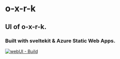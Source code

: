 # o-x-r-k

## UI of o-x-r-k.

### Built with sveltekit & Azure Static Web Apps.

[![webUI - Build](https://github.com/bitsnorbytes/o-x-r-k/actions/workflows/veil.yaml/badge.svg)](https://github.com/bitsnorbytes/o-x-r-k/actions/workflows/veil.yaml)
